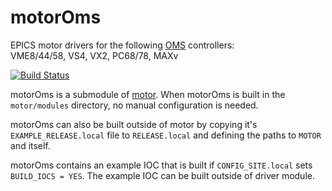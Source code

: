 # motorOms
EPICS motor drivers for the following [OMS](https://www.omsinmotion.com/) controllers:<br>
VME8/44/58, VS4, VX2, PC68/78, MAXv

[![Build Status](https://github.com/epics-motor/motorOms/actions/workflows/ci-scripts-build.yml/badge.svg)](https://github.com/epics-motor/motorOms/actions/workflows/ci-scripts-build.yml)
<!--[![Build Status](https://travis-ci.org/epics-motor/motorOms.png)](https://travis-ci.org/epics-motor/motorOms)-->

motorOms is a submodule of [motor](https://github.com/epics-modules/motor).  When motorOms is built in the ``motor/modules`` directory, no manual configuration is needed.

motorOms can also be built outside of motor by copying it's ``EXAMPLE_RELEASE.local`` file to ``RELEASE.local`` and defining the paths to ``MOTOR`` and itself.

motorOms contains an example IOC that is built if ``CONFIG_SITE.local`` sets ``BUILD_IOCS = YES``.  The example IOC can be built outside of driver module.
